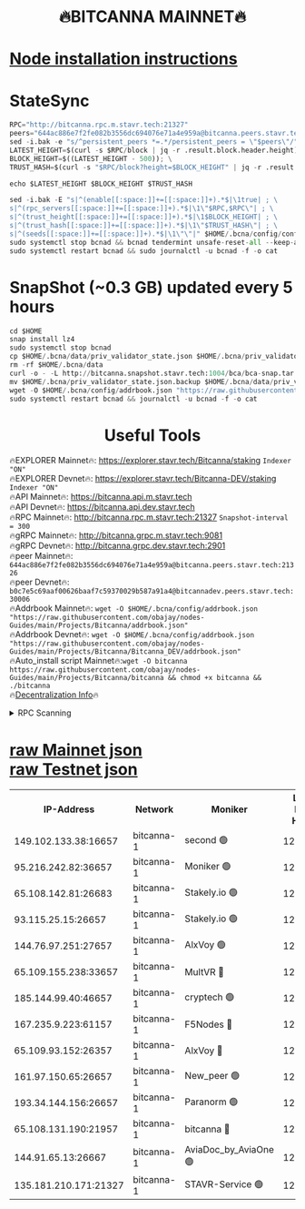 <h1 align="center"> 🔥BITCANNA MAINNET🔥</h1>


[Node installation instructions](https://github.com/obajay/nodes-Guides/tree/main/Projects/Bitcanna)
=

# StateSync
```python
RPC="http://bitcanna.rpc.m.stavr.tech:21327"
peers="644ac886e7f2fe082b3556dc694076e71a4e959a@bitcanna.peers.stavr.tech:21326"
sed -i.bak -e "s/^persistent_peers *=.*/persistent_peers = \"$peers\"/" $HOME/.bcna/config/config.toml
LATEST_HEIGHT=$(curl -s $RPC/block | jq -r .result.block.header.height); \
BLOCK_HEIGHT=$((LATEST_HEIGHT - 500)); \
TRUST_HASH=$(curl -s "$RPC/block?height=$BLOCK_HEIGHT" | jq -r .result.block_id.hash)

echo $LATEST_HEIGHT $BLOCK_HEIGHT $TRUST_HASH

sed -i.bak -E "s|^(enable[[:space:]]+=[[:space:]]+).*$|\1true| ; \
s|^(rpc_servers[[:space:]]+=[[:space:]]+).*$|\1\"$RPC,$RPC\"| ; \
s|^(trust_height[[:space:]]+=[[:space:]]+).*$|\1$BLOCK_HEIGHT| ; \
s|^(trust_hash[[:space:]]+=[[:space:]]+).*$|\1\"$TRUST_HASH\"| ; \
s|^(seeds[[:space:]]+=[[:space:]]+).*$|\1\"\"|" $HOME/.bcna/config/config.toml
sudo systemctl stop bcnad && bcnad tendermint unsafe-reset-all --keep-addr-book
sudo systemctl restart bcnad && sudo journalctl -u bcnad -f -o cat
```
# SnapShot (~0.3 GB) updated every 5 hours
```python
cd $HOME
snap install lz4
sudo systemctl stop bcnad
cp $HOME/.bcna/data/priv_validator_state.json $HOME/.bcna/priv_validator_state.json.backup
rm -rf $HOME/.bcna/data
curl -o - -L http://bitcanna.snapshot.stavr.tech:1004/bca/bca-snap.tar.lz4 | lz4 -c -d - | tar -x -C $HOME/.bcna --strip-components 2
mv $HOME/.bcna/priv_validator_state.json.backup $HOME/.bcna/data/priv_validator_state.json
wget -O $HOME/.bcna/config/addrbook.json "https://raw.githubusercontent.com/obajay/nodes-Guides/main/Projects/Bitcanna/addrbook.json"
sudo systemctl restart bcnad && journalctl -u bcnad -f -o cat
```

 <h1 align="center"> Useful Tools</h1>

🔥EXPLORER Mainnet🔥:    https://explorer.stavr.tech/Bitcanna/staking          `Indexer "ON"` \
🔥EXPLORER Devnet🔥:     https://explorer.stavr.tech/Bitcanna-DEV/staking     `Indexer "ON"` \
🔥API Mainnet🔥:         https://bitcanna.api.m.stavr.tech \
🔥API Devnet🔥:          https://bitcanna.api.dev.stavr.tech \
🔥RPC Mainnet🔥:         http://bitcanna.rpc.m.stavr.tech:21327         `Snapshot-interval = 300` \
🔥gRPC Mainnet🔥:        http://bitcanna.grpc.m.stavr.tech:9081 \
🔥gRPC Devnet🔥:         http://bitcanna.grpc.dev.stavr.tech:2901 \
🔥peer Mainnet🔥:        `644ac886e7f2fe082b3556dc694076e71a4e959a@bitcanna.peers.stavr.tech:21326` \
🔥peer Devnet🔥:         `b0c7e5c69aaf00626baaf7c59370029b587a91a4@bitcannadev.peers.stavr.tech:30006` \
🔥Addrbook Mainnet🔥:    ```wget -O $HOME/.bcna/config/addrbook.json "https://raw.githubusercontent.com/obajay/nodes-Guides/main/Projects/Bitcanna/addrbook.json"``` \
🔥Addrbook Devnet🔥:    ```wget -O $HOME/.bcna/config/addrbook.json "https://raw.githubusercontent.com/obajay/nodes-Guides/main/Projects/Bitcanna/Bitcanna_DEV/addrbook.json"``` \
🔥Auto_install script Mainnet🔥:```wget -O bitcanna https://raw.githubusercontent.com/obajay/nodes-Guides/main/Projects/Bitcanna/bitcanna && chmod +x bitcanna && ./bitcanna``` \
🔥[Decentralization Info](https://github.com/obajay/StateSync-snapshots/tree/main/Projects/Bitcanna/Decentralization)🔥


<details>
<summary>RPC Scanning</summary>

<h2 align="center"> We scan nodes in real time every 4 hours. And we provide the final result of RPC endpoints.
We cannot influence the operation of these nodes in any way. </h2>


```python
If Voting Power is higher than 0 --> then the Node is a validator of the network and may be subject to attack and be a potential threat to the chain.
```
```python
We marked such validators with a red symbol
```

</details>

[raw Mainnet json](https://rpc-check.bcam.stavr.tech/bcam/rpc-bcam-result.json) \
[raw Testnet json](https://github.com/obajay/StateSync-snapshots/tree/main/Projects/Bitcanna/Rpc-Check-Testnet)
=



<table><tr><th>IP-Address</th><th>Network</th><th>Moniker</th><th>Latest Block Height</th><th>Earliest Block Height</th><th>Catching Up</th><th>Tx Index</th><th>Voting Power</th><th>Scan Time</th></tr><tr><td>149.102.133.38:16657</td><td>bitcanna-1</td><td>second 🟢</td><td>12383989</td><td>1</td><td>False</td><td>on</td><td>0</td><td>2024-02-01T04:41:10.836242740UTC</td></tr><tr><td>95.216.242.82:36657</td><td>bitcanna-1</td><td>Moniker 🟢</td><td>12383978</td><td>5776907</td><td>False</td><td>on</td><td>0</td><td>2024-02-01T04:40:08.250305257UTC</td></tr><tr><td>65.108.142.81:26683</td><td>bitcanna-1</td><td>Stakely.io 🟢</td><td>12383983</td><td>6152001</td><td>False</td><td>on</td><td>0</td><td>2024-02-01T04:40:34.353635784UTC</td></tr><tr><td>93.115.25.15:26657</td><td>bitcanna-1</td><td>Stakely.io 🟢</td><td>12383982</td><td>6520001</td><td>False</td><td>on</td><td>0</td><td>2024-02-01T04:40:27.885265138UTC</td></tr><tr><td>144.76.97.251:27657</td><td>bitcanna-1</td><td>AlxVoy 🟢</td><td>12383987</td><td>8805201</td><td>False</td><td>on</td><td>0</td><td>2024-02-01T04:41:00.110213837UTC</td></tr><tr><td>65.109.155.238:33657</td><td>bitcanna-1</td><td>MultVR 🔴</td><td>12383984</td><td>9933415</td><td>False</td><td>on</td><td>352156</td><td>2024-02-01T04:40:41.350365743UTC</td></tr><tr><td>185.144.99.40:46657</td><td>bitcanna-1</td><td>cryptech 🟢</td><td>12383977</td><td>11528001</td><td>False</td><td>on</td><td>0</td><td>2024-02-01T04:40:03.817920144UTC</td></tr><tr><td>167.235.9.223:61157</td><td>bitcanna-1</td><td>F5Nodes 🔴</td><td>12383984</td><td>12084001</td><td>False</td><td>on</td><td>570</td><td>2024-02-01T04:40:43.785694028UTC</td></tr><tr><td>65.109.93.152:26357</td><td>bitcanna-1</td><td>AlxVoy 🔴</td><td>12383989</td><td>12109301</td><td>False</td><td>on</td><td>1391762</td><td>2024-02-01T04:41:11.368555048UTC</td></tr><tr><td>161.97.150.65:26657</td><td>bitcanna-1</td><td>New_peer 🟢</td><td>12383983</td><td>12254001</td><td>False</td><td>on</td><td>0</td><td>2024-02-01T04:40:34.660649550UTC</td></tr><tr><td>193.34.144.156:26657</td><td>bitcanna-1</td><td>Paranorm 🟢</td><td>12383985</td><td>12271301</td><td>False</td><td>on</td><td>0</td><td>2024-02-01T04:40:48.742627322UTC</td></tr><tr><td>65.108.131.190:21957</td><td>bitcanna-1</td><td>bitcanna 🔴</td><td>12383985</td><td>12283985</td><td>False</td><td>on</td><td>409388</td><td>2024-02-01T04:40:48.343590139UTC</td></tr><tr><td>144.91.65.13:26667</td><td>bitcanna-1</td><td>AviaDoc_by_AviaOne 🟢</td><td>12383986</td><td>12380401</td><td>False</td><td>on</td><td>0</td><td>2024-02-01T04:40:57.371247888UTC</td></tr><tr><td>135.181.210.171:21327</td><td>bitcanna-1</td><td>STAVR-Service 🟢</td><td>12383987</td><td>12383001</td><td>False</td><td>on</td><td>0</td><td>2024-02-01T04:40:59.807134321UTC</td></tr></table>
